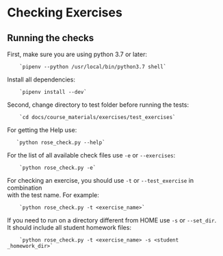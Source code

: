# Checking Exercises

## Running the checks

First, make sure you are using python 3.7 or later:  

        `pipenv --python /usr/local/bin/python3.7 shell`

Install all dependencies:  

        `pipenv install --dev`

Second, change directory to test folder before running the tests:  

        `cd docs/course_materials/exercises/test_exercises`

For getting the Help use:  

       `python rose_check.py --help`

For the list of all available check files use `-e` or `--exercises`:  

        `python rose_check.py -e`

For checking an exercise, you should use `-t` or `--test_exercise` in combination  
with the test name. For example:  

        `python rose_check.py -t <exercise_name>`

If you need to run on a directory different from HOME use `-s` or `--set_dir`.  
It should include all student homework files:  

        `python rose_check.py -t <exercise_name> -s <student _homework_dir>`
